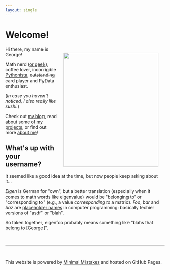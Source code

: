 ```yaml
---
layout: single
---
```


# Welcome!

<img style="float: right; width: 300px; height: 360px; margin: 20px 20px;"
src="https://raw.githubusercontent.com/eigenfoo/eigenfoo.github.io/master/assets/images/portrait.png">

Hi there, my name is George!

Math nerd ([or geek](http://gizmodo.com/5528552/this-is-why-im-not-a-dork)),
coffee lover, incorrigible
[Pythonista](https://www.quora.com/Whats-the-exact-difference-between-a-Pythoneer-and-a-Pythonista),
~~outstanding~~ card player and PyData enthusiast.

(_In case you haven't noticed, I also really like sushi._)

Check out [my blog](https://eigenfoo.github.io/blog/), read about some of [my
projects](https://eigenfoo.github.io/projects/), or find out more [about
me](https://eigenfoo.github.io/about/)!

## What's up with your username?

It seemed like a good idea at the time, but now people keep asking about it...

_Eigen_ is German for "own", but a better translation (especially when it comes
to math words like eigenvalue) would be "belonging to" or "corresponding to"
(e.g., a value _corresponding to_ a matrix). _Foo_, _bar_ and _baz_ are
[placeholder names](https://en.wikipedia.org/wiki/Foobar) in computer
programming: basically techier versions of "asdf" or "blah".

So taken together, eigenfoo probably means something like "blahs that
belong to [George]".

<br/>

---

<br/>

This website is powered by [Minimal
Mistakes](https://mmistakes.github.io/minimal-mistakes/) and hosted on GitHub
Pages.
